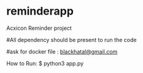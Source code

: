 # reminderapp
Acxicon Reminder project

#All dependency should be present to run the code

#ask for docker file : <blackhatal@gmail.com>

How to Run:
$ python3 app.py
